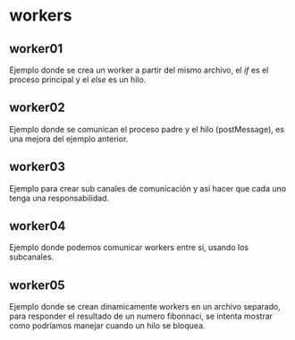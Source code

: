 # workers

## worker01

Ejemplo donde se crea un worker a partir del mismo archivo, el *if* es el proceso principal y el *else* es un hilo.

## worker02

Ejemplo donde se comunican el proceso padre y el hilo (postMessage), es una mejora del ejemplo anterior.

## worker03

Ejemplo para crear sub canales de comunicación y así hacer que cada uno tenga una responsabilidad.

## worker04

Ejemplo donde podemos comunicar workers entre si, usando los subcanales.

## worker05

Ejemplo donde se crean dinamicamente workers en un archivo separado, para responder el resultado de un numero fibonnaci, se intenta mostrar como podríamos manejar cuando un hilo se bloquea.
